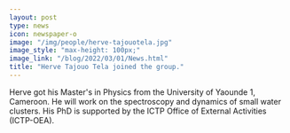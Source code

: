 ```yaml
---
layout: post
type: news
icon: newspaper-o
image: "/img/people/herve-tajouotela.jpg" 
image_style: "max-height: 100px;"
image_link: "/blog/2022/03/01/News.html"
title: "Herve Tajouo Tela joined the group."
---
```


Herve got his Master's in Physics from the University of Yaounde 1, Cameroon.
He will work on the spectroscopy and dynamics of small water clusters. 
His PhD is supported by the ICTP Office of External Activities (ICTP-OEA).
